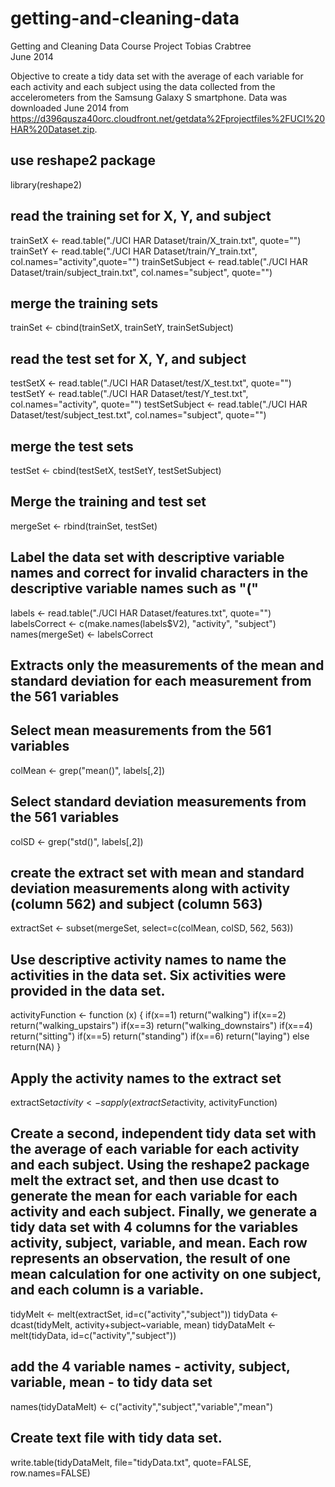 getting-and-cleaning-data
=========================

Getting and Cleaning Data
Course Project
Tobias Crabtree  
June 2014

Objective to create a tidy data set with the average of each variable for each activity and each subject using the data collected from the accelerometers from the Samsung Galaxy S smartphone. Data was downloaded June 2014 from https://d396qusza40orc.cloudfront.net/getdata%2Fprojectfiles%2FUCI%20HAR%20Dataset.zip.

## use reshape2 package
library(reshape2) 

## read the training set for X, Y, and subject
trainSetX <- read.table("./UCI HAR Dataset/train/X_train.txt", quote="") 
trainSetY <- read.table("./UCI HAR Dataset/train/Y_train.txt", col.names="activity",quote="") 
trainSetSubject <- read.table("./UCI HAR Dataset/train/subject_train.txt", col.names="subject", quote="") 

## merge the training sets 
trainSet <- cbind(trainSetX, trainSetY, trainSetSubject) 

## read the test set for X, Y, and subject
testSetX <- read.table("./UCI HAR Dataset/test/X_test.txt", quote="")
testSetY <- read.table("./UCI HAR Dataset/test/Y_test.txt", col.names="activity", quote="")
testSetSubject <- read.table("./UCI HAR Dataset/test/subject_test.txt", col.names="subject", quote="")
## merge the test sets
testSet <- cbind(testSetX, testSetY, testSetSubject) 

## Merge the training and test set
mergeSet <- rbind(trainSet, testSet)

## Label the data set with descriptive variable names and correct for invalid characters in the descriptive variable names such as "("
labels <- read.table("./UCI HAR Dataset/features.txt", quote="") 
labelsCorrect <- c(make.names(labels$V2), "activity", "subject")
names(mergeSet) <- labelsCorrect

## Extracts only the measurements of the mean and standard deviation for each measurement from the 561 variables
## Select mean measurements from the 561 variables
colMean <- grep("mean()", labels[,2]) 
## Select standard deviation measurements from the 561 variables
colSD <- grep("std()", labels[,2]) 

## create the extract set with mean and standard deviation measurements along with activity (column 562) and subject (column 563)
extractSet <- subset(mergeSet, select=c(colMean, colSD, 562, 563)) 

## Use descriptive activity names to name the activities in the data set. Six activities were provided in the data set.
activityFunction <- function (x) {
        if(x==1)
                return("walking")
        if(x==2)
                return("walking_upstairs")
        if(x==3)
                return("walking_downstairs")
        if(x==4)
                return("sitting")
        if(x==5)
                return("standing")
        if(x==6)
                return("laying")
        else
                return(NA)
}

## Apply the activity names to the extract set
extractSet$activity <- sapply(extractSet$activity, activityFunction)

## Create a second, independent tidy data set with the average of each variable for each activity and each subject. Using the reshape2 package melt the extract set, and then use dcast to generate the mean for each variable for each activity and each subject. Finally, we generate a tidy data set with 4 columns for the variables activity, subject, variable, and mean. Each row represents an observation, the result of one mean calculation for one activity on one subject, and each column is a variable.

tidyMelt <- melt(extractSet, id=c("activity","subject"))
tidyData <- dcast(tidyMelt, activity+subject~variable, mean)
tidyDataMelt <- melt(tidyData, id=c("activity","subject"))

## add the 4 variable names - activity, subject, variable, mean - to tidy data set
names(tidyDataMelt) <- c("activity","subject","variable","mean")

## Create text file with tidy data set. 
write.table(tidyDataMelt, file="tidyData.txt", quote=FALSE, row.names=FALSE)
